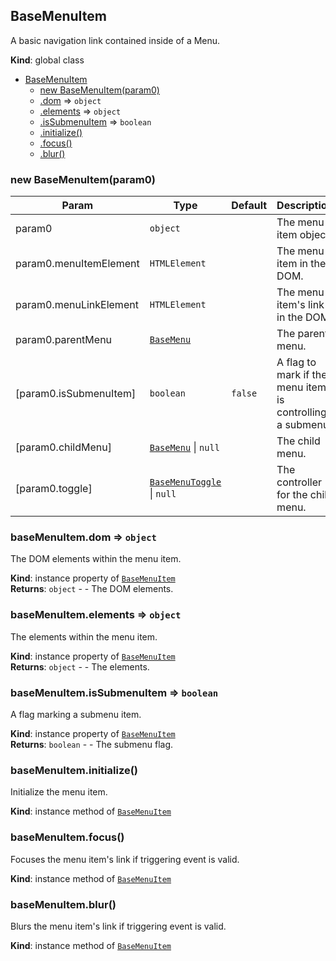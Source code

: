 <a name="BaseMenuItem"></a>

## BaseMenuItem
A basic navigation link contained inside of a Menu.

**Kind**: global class  

* [BaseMenuItem](#BaseMenuItem)
    * [new BaseMenuItem(param0)](#new_BaseMenuItem_new)
    * [.dom](#BaseMenuItem+dom) ⇒ <code>object</code>
    * [.elements](#BaseMenuItem+elements) ⇒ <code>object</code>
    * [.isSubmenuItem](#BaseMenuItem+isSubmenuItem) ⇒ <code>boolean</code>
    * [.initialize()](#BaseMenuItem+initialize)
    * [.focus()](#BaseMenuItem+focus)
    * [.blur()](#BaseMenuItem+blur)

<a name="new_BaseMenuItem_new"></a>

### new BaseMenuItem(param0)

| Param | Type | Default | Description |
| --- | --- | --- | --- |
| param0 | <code>object</code> |  | The menu item object. |
| param0.menuItemElement | <code>HTMLElement</code> |  | The menu item in the DOM. |
| param0.menuLinkElement | <code>HTMLElement</code> |  | The menu item's link in the DOM. |
| param0.parentMenu | [<code>BaseMenu</code>](#BaseMenu) |  | The parent menu. |
| [param0.isSubmenuItem] | <code>boolean</code> | <code>false</code> | A flag to mark if the menu item is controlling a submenu. |
| [param0.childMenu] | [<code>BaseMenu</code>](#BaseMenu) \| <code>null</code> | <code></code> | The child menu. |
| [param0.toggle] | [<code>BaseMenuToggle</code>](#BaseMenuToggle) \| <code>null</code> | <code></code> | The controller for the child menu. |

<a name="BaseMenuItem+dom"></a>

### baseMenuItem.dom ⇒ <code>object</code>
The DOM elements within the menu item.

**Kind**: instance property of [<code>BaseMenuItem</code>](#BaseMenuItem)  
**Returns**: <code>object</code> - - The DOM elements.  
<a name="BaseMenuItem+elements"></a>

### baseMenuItem.elements ⇒ <code>object</code>
The elements within the menu item.

**Kind**: instance property of [<code>BaseMenuItem</code>](#BaseMenuItem)  
**Returns**: <code>object</code> - - The elements.  
<a name="BaseMenuItem+isSubmenuItem"></a>

### baseMenuItem.isSubmenuItem ⇒ <code>boolean</code>
A flag marking a submenu item.

**Kind**: instance property of [<code>BaseMenuItem</code>](#BaseMenuItem)  
**Returns**: <code>boolean</code> - - The submenu flag.  
<a name="BaseMenuItem+initialize"></a>

### baseMenuItem.initialize()
Initialize the menu item.

**Kind**: instance method of [<code>BaseMenuItem</code>](#BaseMenuItem)  
<a name="BaseMenuItem+focus"></a>

### baseMenuItem.focus()
Focuses the menu item's link if triggering event is valid.

**Kind**: instance method of [<code>BaseMenuItem</code>](#BaseMenuItem)  
<a name="BaseMenuItem+blur"></a>

### baseMenuItem.blur()
Blurs the menu item's link if triggering event is valid.

**Kind**: instance method of [<code>BaseMenuItem</code>](#BaseMenuItem)  
